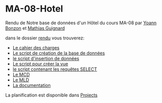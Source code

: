 # MA-08-Hotel
Rendu de Notre base de données d'un Hôtel du cours MA-08 par [Yoann Bonzon](https://github.com/yovatar) et [Mathias Guignard](github.com/mathiasgui)

dans le dossier [rendu](https://github.com/mathiasgui/MA-08-Hotel/tree/master/rendu) vous trouverez:
* [Le cahier des charges](https://github.com/mathiasgui/MA-08-Hotel/blob/master/rendu/CDC%20-H%C3%B4tel.pdf)
* [Le script de création de la base de données](https://github.com/mathiasgui/MA-08-Hotel/blob/master/rendu/CreateDatabase%20H%C3%B4tel.sql)
* [le script d'insertion de données](https://github.com/mathiasgui/MA-08-Hotel/blob/master/rendu/FillDatabase%20H%C3%B4tel.sql)
* [Le script pour créer la vue](https://github.com/mathiasgui/MA-08-Hotel/blob/master/rendu/Vue%20H%C3%B4tel.sql)
* [le script contenant les requêtes SELECT](https://github.com/mathiasgui/MA-08-Hotel/blob/master/rendu/SELECT%20H%C3%B4tel.sql)
* [Le MCD](https://github.com/mathiasgui/MA-08-Hotel/blob/master/rendu/MCD%20H%C3%B4tel.pdf)
* [Le MLD](https://github.com/mathiasgui/MA-08-Hotel/blob/master/rendu/MLD%20H%C3%B4tel.pdf)
* [La documentation](https://github.com/mathiasgui/MA-08-Hotel/blob/master/rendu/Documentation%20H%C3%B4tel.pdf)

La planification est disponible dans [Projects](https://github.com/mathiasgui/MA-08-Hotel/projects)


